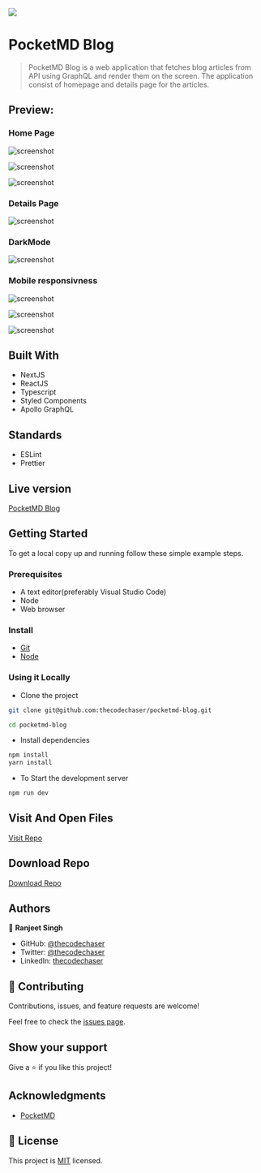 ![](https://img.shields.io/badge/thecodechaser-blueviolet)

# PocketMD Blog

> PocketMD Blog is a web application that fetches blog articles from API using GraphQL and render them on the screen. The application consist of homepage and details page for the articles.

## Preview:

### Home Page

![screenshot](./public/homepage.png)

![screenshot](./public/articles.png)

![screenshot](./public/footer.png)

### Details Page

![screenshot](./public/details.png)

### DarkMode

![screenshot](./public/dark.png)

### Mobile responsivness

![screenshot](./public/homepage-m.png)

![screenshot](./public/article-m.png)

![screenshot](./public/footer-m.png)

## Built With

- NextJS
- ReactJS
- Typescript
- Styled Components
- Apollo GraphQL

## Standards

- ESLint
- Prettier

## Live version

[PocketMD Blog](https://book-appointments-frontend.netlify.app)

## Getting Started

To get a local copy up and running follow these simple example steps.

### Prerequisites

- A text editor(preferably Visual Studio Code)
- Node
- Web browser

### Install

- [Git](https://git-scm.com/downloads)
- [Node](https://nodejs.org/en/download/)

### Using it Locally

- Clone the project

```bash
git clone git@github.com:thecodechaser/pocketmd-blog.git

cd pocketmd-blog
```

- Install dependencies

```bash
npm install
yarn install
```

- To Start the development server

```bash
npm run dev
```

## Visit And Open Files

[Visit Repo](https://github.com/thecodechaser/pocketmd-blog)

## Download Repo

[Download Repo](https://github.com/thecodechaser/pocketmd-blog/archive/refs/heads/dev.zip)

## Authors

👤 **Ranjeet Singh**

- GitHub: [@thecodechaser](https://github.com/thecodechaser)
- Twitter: [@thecodechaser](https://twitter.com/thecodechaser)
- LinkedIn: [thecodechaser](https://linkedin.com/in/thecodechaser)

## 🤝 Contributing

Contributions, issues, and feature requests are welcome!

Feel free to check the [issues page](https://github.com/thecodechaser/pocketmd-blog/issues).

## Show your support

Give a ⭐️ if you like this project!

## Acknowledgments

- [PocketMD](https://pocketmd.ca)

## 📝 License

This project is [MIT](./LICENSE.md) licensed.
